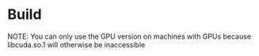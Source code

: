 # Build

NOTE: You can only use the GPU version on machines with GPUs because libcuda.so.1 will otherwise be inaccessible



